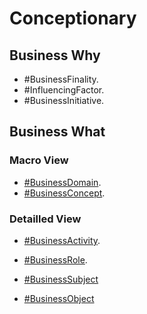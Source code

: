 # Conceptionary

## Business Why
* #BusinessFinality.  
* #InfluencingFactor.      
* #BusinessInitiative.  

## Business What

### Macro View
* <a href="https://github.com/iPlumb3r/pEAr4pEEr/blob/master/1_Semantic/Conceptionary/%23BusinessDomain.md">#BusinessDomain</a>.  
* <a href="https://github.com/iPlumb3r/pEAr4pEEr/blob/master/1_Semantic/Conceptionary/%23BusinessConcept.md">#BusinessConcept</a>.  

### Detailled View
* <a href="https://github.com/iPlumb3r/pEAr4pEEr/blob/master/1_Semantic/Conceptionary/%23BusinessActivity.md">#BusinessActivity</a>.  
* <a href="https://github.com/iPlumb3r/pEAr4pEEr/blob/master/1_Semantic/Conceptionary/%23BusinessRole.md">#BusinessRole</a>.  

* <a href="https://github.com/iPlumb3r/pEAr4pEEr/blob/master/1_Semantic/Conceptionary/%23BusinessSubject.md">#BusinessSubject</a>
* <a href="https://github.com/iPlumb3r/pEAr4pEEr/blob/master/1_Semantic/Conceptionary/%23BusinessObject.md">#BusinessObject</a>
